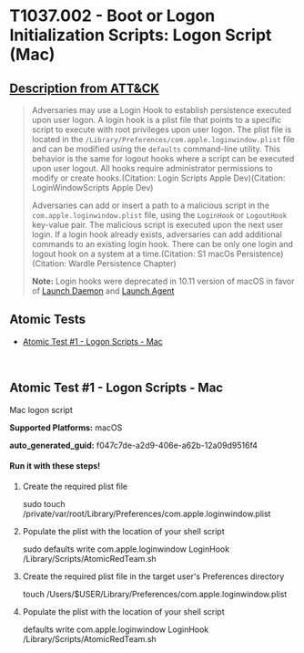 # T1037.002 - Boot or Logon Initialization Scripts: Logon Script (Mac)

## [Description from ATT&CK](https://attack.mitre.org/techniques/T1037/002)

<blockquote>Adversaries may use a Login Hook to establish persistence executed upon user logon. A login hook is a plist file that points to a specific script to execute with root privileges upon user logon. The plist file is located in the <code>/Library/Preferences/com.apple.loginwindow.plist</code> file and can be modified using the <code>defaults</code> command-line utility. This behavior is the same for logout hooks where a script can be executed upon user logout. All hooks require administrator permissions to modify or create hooks.(Citation: Login Scripts Apple Dev)(Citation: LoginWindowScripts Apple Dev)

Adversaries can add or insert a path to a malicious script in the <code>com.apple.loginwindow.plist</code> file, using the <code>LoginHook</code> or <code>LogoutHook</code> key-value pair. The malicious script is executed upon the next user login. If a login hook already exists, adversaries can add additional commands to an existing login hook. There can be only one login and logout hook on a system at a time.(Citation: S1 macOs Persistence)(Citation: Wardle Persistence Chapter)

**Note:** Login hooks were deprecated in 10.11 version of macOS in favor of [Launch Daemon](https://attack.mitre.org/techniques/T1543/004) and [Launch Agent](https://attack.mitre.org/techniques/T1543/001) </blockquote>

## Atomic Tests

- [Atomic Test #1 - Logon Scripts - Mac](#atomic-test-1---logon-scripts---mac)

<br/>

## Atomic Test #1 - Logon Scripts - Mac

Mac logon script

**Supported Platforms:** macOS

**auto_generated_guid:** f047c7de-a2d9-406e-a62b-12a09d9516f4

#### Run it with these steps!

1. Create the required plist file

   sudo touch /private/var/root/Library/Preferences/com.apple.loginwindow.plist

2. Populate the plist with the location of your shell script

   sudo defaults write com.apple.loginwindow LoginHook /Library/Scripts/AtomicRedTeam.sh

3. Create the required plist file in the target user's Preferences directory

   touch /Users/$USER/Library/Preferences/com.apple.loginwindow.plist

4. Populate the plist with the location of your shell script

   defaults write com.apple.loginwindow LoginHook /Library/Scripts/AtomicRedTeam.sh

<br/>
